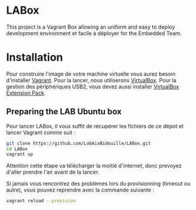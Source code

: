 LABox
=====

This project is a Vagrant Box allowing an uniform and easy to deploy development environment et facile à déployer for the Embedded Team.

# Installation
Pour construire l'image de votre machine virtuelle vous aurez besoin d'installer [Vagrant](http://vagrantup.com). Pour la lancer, nous utiliserons [VirtualBox](http://virtualbox.org). Pour la gestion des périphériques USB2, vous devez aussi installer [VirtualBox Extension Pack](https://www.virtualbox.org/wiki/Downloads). 

## Preparing the LAB Ubuntu box
Pour lancer LABox, il vous suffit de récupérer les fichiers de ce dépot et lancer Vagrant comme suit :
```sh
git clone https://github.com/LabAixBidouille/LABox.git
cd LABox
vagrant up
```
Attention cette étape va télécharger la moitié d'internet, donc prevoyez d'aller prendre l'air avant de la lancer.

Si jamais vous rencontrez des problèmes lors du provisionning (timeout ou autre), vous pouvez reprendre avec la commande suivante :
```sh
vagrant reload --provision
```
